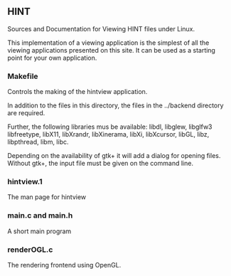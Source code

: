 ## HINT
Sources and Documentation for Viewing HINT files under Linux.

This implementation of a viewing application is the simplest of all
the viewing applications presented on this site. It can be used
as a starting point for your own application.

### Makefile
Controls the making of the hintview application.

In addition to the files in this directory, the files in the ../backend
directory are required. 

Further, the following libraries mus be available:
libdl, libglew, libglfw3 libfreetype, libX11, libXrandr, libXinerama, 
libXi, libXcursor, libGL, libz, libpthread, libm, libc.

Depending on the availability of gtk+ it will add a dialog for opening files.
Without gtk+, the input file must be given on the command line.

### hintview.1
The man page for hintview

### main.c and main.h
A short main program

### renderOGL.c
The rendering frontend using OpenGL.
